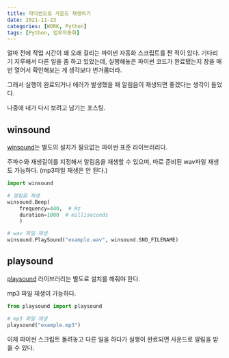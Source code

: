 ```yaml
---
title: 파이썬으로 사운드 재생하기
date: 2021-11-23
categories: [WORK, Python]
tags: [Python, 업무자동화]
---
```


얼마 전에 작업 시간이 꽤 오래 걸리는 파이썬 자동화 스크립트를 짠 적이 있다. 기다리기 지루해서 다른 일을 좀 하고 있었는데, 실행해놓은 파이썬 코드가 완료됐는지 창을 매번 열어서 확인해보는 게 생각보다 번거롭더라.

그래서 실행이 완료되거나 에러가 발생했을 때 알림음이 재생되면 좋겠다는 생각이 들었다.

나중에 내가 다시 보려고 남기는 포스팅.

## winsound

[winsound](https://docs.python.org/ko/3/library/winsound.html)는 별도의 설치가 필요없는 파이썬 표준 라이브러리다.

주파수와 재생길이를 지정해서 알림음을 재생할 수 있으며, 따로 준비된 wav파일 재생도 가능하다. (mp3파일 재생은 안 된다.)

```python
import winsound

# 알림음 재생
winsound.Beep(
    frequency=440,  # Hz
    duration=1000  # milliseconds
    )

# wav 파일 재생
winsound.PlaySound("example.wav", winsound.SND_FILENAME)
```

## playsound

[playsound](https://github.com/TaylorSMarks/playsound) 라이브러리는 별도로 설치를 해줘야 한다.

mp3 파일 재생이 가능하다.

```python
from playsound import playsound

# mp3 파일 재생
playsound("example.mp3")
```

이제 파이썬 스크립트 돌려놓고 다른 일을 하다가 실행이 완료되면 사운드로 알림을 받을 수 있다.